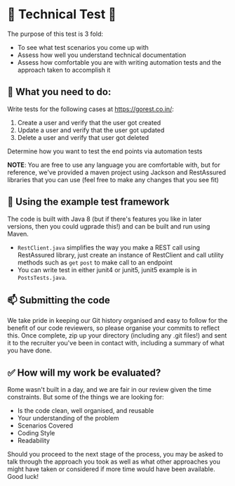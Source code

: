 # 🚀 Technical Test 🚀
The purpose of this test is 3 fold:
* To see what test scenarios you come up with
* Assess how well you understand technical documentation
* Assess how comfortable you are with writing automation tests and the approach taken to accomplish it

## 📕 What you need to do:
Write tests for the following cases at https://gorest.co.in/:
1. Create a user and verify that the user got created
3. Update a user and verify that the user got updated
4. Delete a user and verify that user got deleted

Determine how you want to test the end points via automation tests

**NOTE**: You are free to use any language you are comfortable with, but for reference, we've provided a maven project using Jackson and RestAssured libraries that you can use (feel free to make any changes that you see fit)

## 🧠 Using the example test framework
The code is built with Java 8 (but if there's features you like in later versions, then you could ugprade this!) and can be built and run using Maven.
* `RestClient.java` simplifies the way you make a REST call using RestAssured library, just create an instance of RestClient and call utility methods such as `get` `post` to make call to an endpoint
* You can write test in either junit4 or junit5, junit5 example is in `PostsTests.java`.

## 📫 Submitting the code
We take pride in keeping our Git history organised and easy to follow for the benefit of our code reviewers, so please organise your commits to reflect this.
Once complete, zip up your directory (including any .git files!) and sent it to the recruiter you've been in contact with, including a summary of what you have done.
 
## ✅ How will my work be evaluated?
Rome wasn't built in a day, and we are fair in our review given the time constraints. But some of the things we are looking for:
* Is the code clean, well organised, and reusable
* Your understanding of the problem
* Scenarios Covered
* Coding Style
* Readability

Should you proceed to the next stage of the process, you may be asked to talk through the approach you took as well as what other approaches you might have taken or considered if more time would have been available. 
Good luck! 
 
